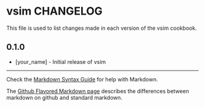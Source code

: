 vsim CHANGELOG
==============

This file is used to list changes made in each version of the vsim cookbook.

0.1.0
-----
- [your_name] - Initial release of vsim

- - -
Check the [Markdown Syntax Guide](http://daringfireball.net/projects/markdown/syntax) for help with Markdown.

The [Github Flavored Markdown page](http://github.github.com/github-flavored-markdown/) describes the differences between markdown on github and standard markdown.
